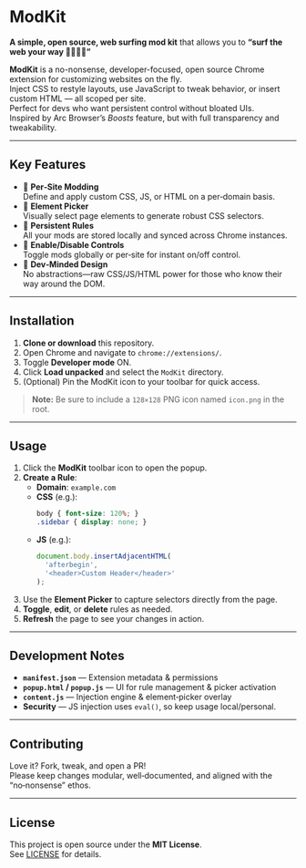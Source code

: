 # ModKit  
**A simple, open source, web surfing mod kit** that allows you to **“surf the web your way 🌊🏄‍♂️🤙”**

**ModKit** is a no-nonsense, developer-focused, open source Chrome extension for customizing websites on the fly.  
Inject CSS to restyle layouts, use JavaScript to tweak behavior, or insert custom HTML — all scoped per site.  
Perfect for devs who want persistent control without bloated UIs.  
Inspired by Arc Browser’s *Boosts* feature, but with full transparency and tweakability.

---

## Key Features

- 🎯 **Per‑Site Modding**  
  Define and apply custom CSS, JS, or HTML on a per‑domain basis.
- 🧪 **Element Picker**  
  Visually select page elements to generate robust CSS selectors.
- 💾 **Persistent Rules**  
  All your mods are stored locally and synced across Chrome instances.
- 🚫 **Enable/Disable Controls**  
  Toggle mods globally or per‑site for instant on/off control.
- 🔧 **Dev‑Minded Design**  
  No abstractions—raw CSS/JS/HTML power for those who know their way around the DOM.

---

## Installation

1. **Clone or download** this repository.  
2. Open Chrome and navigate to `chrome://extensions/`.  
3. Toggle **Developer mode** ON.  
4. Click **Load unpacked** and select the `ModKit` directory.  
5. (Optional) Pin the ModKit icon to your toolbar for quick access.

> **Note:** Be sure to include a `128×128` PNG icon named `icon.png` in the root.

---

## Usage

1. Click the **ModKit** toolbar icon to open the popup.  
2. **Create a Rule**:  
   - **Domain**: `example.com`  
   - **CSS** (e.g.):  
     ```css
     body { font-size: 120%; }
     .sidebar { display: none; }
     ```  
   - **JS** (e.g.):  
     ```js
     document.body.insertAdjacentHTML(
       'afterbegin',
       '<header>Custom Header</header>'
     );
     ```  
3. Use the **Element Picker** to capture selectors directly from the page.  
4. **Toggle**, **edit**, or **delete** rules as needed.  
5. **Refresh** the page to see your changes in action.

---

## Development Notes

- **`manifest.json`** — Extension metadata & permissions  
- **`popup.html` / `popup.js`** — UI for rule management & picker activation  
- **`content.js`** — Injection engine & element‑picker overlay  
- **Security** — JS injection uses `eval()`, so keep usage local/personal.

---

## Contributing

Love it? Fork, tweak, and open a PR!  
Please keep changes modular, well‑documented, and aligned with the “no‑nonsense” ethos.

---

## License

This project is open source under the **MIT License**.  
See [LICENSE](LICENSE) for details.
